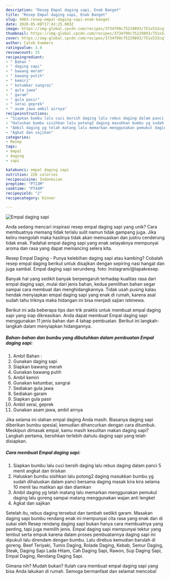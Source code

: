 ```yaml
---
description: "Resep Empal daging sapi, Enak Banget"
title: "Resep Empal daging sapi, Enak Banget"
slug: 4003-resep-empal-daging-sapi-enak-banget
date: 2020-05-08T17:43:25.003Z
image: https://img-global.cpcdn.com/recipes/3734f09c75229893/751x532cq70/empal-daging-sapi-foto-resep-utama.jpg
thumbnail: https://img-global.cpcdn.com/recipes/3734f09c75229893/751x532cq70/empal-daging-sapi-foto-resep-utama.jpg
cover: https://img-global.cpcdn.com/recipes/3734f09c75229893/751x532cq70/empal-daging-sapi-foto-resep-utama.jpg
author: Caleb Summers
ratingvalue: 3.4
reviewcount: 15
recipeingredient:
- " Bahan "
- " daging sapi"
- " bawang merah"
- " bawang putih"
- " kemiri"
- " ketumbar sangrai"
- " gula jawa"
- " garam"
- " gula pasir"
- " serai geprek"
- " asam jawa ambil airnya"
recipeinstructions:
- "Siapkan bumbu lalu cuci bersih daging lalu rebus daging dalam panci 5 menit angkat dan tiriskan"
- "Haluskan bumbu sisihkan lalu potong2 daging masukkan bumbu yg sudah dihaluskan dalam panci bersama daging masak kira kira selama 10 menit lau matikan api dan diamkan"
- "Ambil daging yg telah matang lalu memarkan menggunakan pemukul daging lalu goreng sampai matang menggunakan wajan anti lengket"
- "Agkat dan sajikan"
categories:
- Resep
tags:
- empal
- daging
- sapi

katakunci: empal daging sapi 
nutrition: 226 calories
recipecuisine: Indonesian
preptime: "PT13M"
cooktime: "PT44M"
recipeyield: "2"
recipecategory: Dinner

---
```



![Empal daging sapi](https://img-global.cpcdn.com/recipes/3734f09c75229893/751x532cq70/empal-daging-sapi-foto-resep-utama.jpg)

Anda sedang mencari inspirasi resep empal daging sapi yang unik? Cara membuatnya memang tidak terlalu sulit namun tidak gampang juga. Jika keliru mengolah maka hasilnya tidak akan memuaskan dan justru cenderung tidak enak. Padahal empal daging sapi yang enak selayaknya mempunyai aroma dan rasa yang dapat memancing selera kita.

Resep Empal Daging - Punya kelebihan daging sapi atau kambing? Cobalah resep empal daging berikut untuk disajikan dengan sepiring nasi hangat dan juga sambal. Empal daging sapi serundeng. foto: Instagram/@lapakresep.

Banyak hal yang sedikit banyak berpengaruh terhadap kualitas rasa dari empal daging sapi, mulai dari jenis bahan, kedua pemilihan bahan segar sampai cara membuat dan menghidangkannya. Tidak usah pusing kalau hendak menyiapkan empal daging sapi yang enak di rumah, karena asal sudah tahu triknya maka hidangan ini bisa menjadi sajian istimewa.


Berikut ini ada beberapa tips dan trik praktis untuk membuat empal daging sapi yang siap dikreasikan. Anda dapat membuat Empal daging sapi menggunakan 11 jenis bahan dan 4 tahap pembuatan. Berikut ini langkah-langkah dalam menyiapkan hidangannya.

<!--inarticleads1-->

##### Bahan-bahan dan bumbu yang dibutuhkan dalam pembuatan Empal daging sapi:

1. Ambil  Bahan :
1. Gunakan  daging sapi
1. Siapkan  bawang merah
1. Gunakan  bawang putih
1. Ambil  kemiri
1. Gunakan  ketumbar, sangrai
1. Sediakan  gula jawa
1. Sediakan  garam
1. Siapkan  gula pasir
1. Ambil  serai, geprek
1. Gunakan  asam jawa, ambil airnya


Jika selama ini olahan empal daging Anda masih. Biasanya daging sapi diberikan bumbu spesial, kemudian dihancurkan dengan cara ditumbuk. Meskipun dimasak empal, kamu masih kesulitan makan daging sapi? Langkah pertama, bersihkan terlebih dahulu daging sapi yang telah disiapkan. 

<!--inarticleads2-->

##### Cara membuat Empal daging sapi:

1. Siapkan bumbu lalu cuci bersih daging lalu rebus daging dalam panci 5 menit angkat dan tiriskan
1. Haluskan bumbu sisihkan lalu potong2 daging masukkan bumbu yg sudah dihaluskan dalam panci bersama daging masak kira kira selama 10 menit lau matikan api dan diamkan
1. Ambil daging yg telah matang lalu memarkan menggunakan pemukul daging lalu goreng sampai matang menggunakan wajan anti lengket
1. Agkat dan sajikan


Setelah itu, rebus daging tersebut dan tambah sedikit garam. Masakan daging sapi bumbu rendang enak ini mempunyai cita rasa yang enak dan di sukai oleh Resep rendang daging sapi bukan hanya cara membuatnya yang penting, tapi juga memilih jenis. Empal daging sapi mempunyai tektur yang lembut serta empuk karena dalam proses pembuatannya daging sapi ini dipukuli lalu direndam dengan bumbu. Lalu direbus kemudian barulah di goreng. Beef Teriyaki, Tumis Daging, Rolade Daging, Kebab, Semur Daging, Steak, Daging Sapi Lada Hitam, Cah Daging Sapi, Rawon, Sup Daging Sapi, Empal Daging, Rendang Daging Sapi. 

Gimana nih? Mudah bukan? Itulah cara membuat empal daging sapi yang bisa Anda lakukan di rumah. Semoga bermanfaat dan selamat mencoba!
